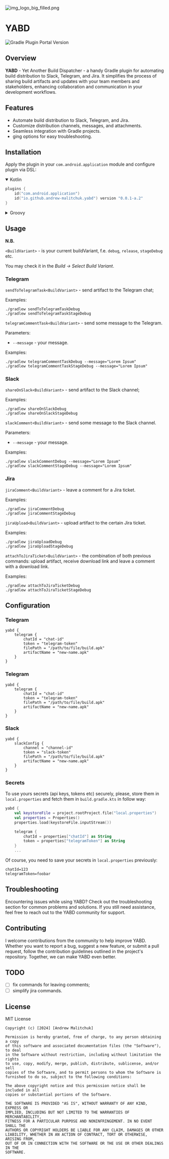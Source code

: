 ![img_logo_big_filled.png](docs%2Fimg%2Fimg_logo_big_filled.png)

# YABD

![Gradle Plugin Portal Version](https://img.shields.io/gradle-plugin-portal/v/io.github.andrew-malitchuk.yabd)

## Overview

__YABD__ - Yet Another Build Dispatcher - a handy Gradle plugin for automating build distribution
to Slack, Telegram, and Jira. It simplifies the process of sharing build artifacts and updates with
your team members and stakeholders, enhancing collaboration and communication in your development
workflows.

## Features

- Automate build distribution to Slack, Telegram, and Jira.
- Customize distribution channels, messages, and attachments.
- Seamless integration with Gradle projects.
- <BuildVariant>ging options for easy troubleshooting.

## Installation

Apply the plugin in your `com.android.application` module and configure plugin via DSL:

<details open><summary>Kotlin</summary>

```kt
plugins {
    id("com.android.application")
    id("io.github.andrew-malitchuk.yabd") version "0.0.1-a.2"
}
```

</details>

<details><summary>Groovy</summary>

```groovy
plugins {
    id 'com.android.application'
    id 'io.github.andrew-malitchuk.yabd' version '0.0.1-a.2'
}
```

</details>

## Usage

__N.B.__ 

`<BuildVariant>` - is your current buildVariant, f.e. `debug`, `release`, `stageDebug` etc.

You may check it in the _Build -> Select Build Variant_.

### Telegram

`sendToTelegramTask<BuildVariant>` - send artifact to the Telegram chat;

Examples:

```shell
./gradlew sendToTelegramTaskDebug
./gradlew sendToTelegramTaskStageDebug
```

`telegramCommentTask<BuildVariant>` - send some message to the Telegram. 

Parameters:

- `--message` - your message.

Examples:

```shell
./gradlew telegramCommentTaskDebug --message="Lorem Ipsum"
./gradlew telegramCommentTaskStageDebug --message="Lorem Ipsum"
```

### Slack

`shareOnSlack<BuildVariant>` - send artifact to the Slack channel;

Examples: 

```shell
./gradlew shareOnSlackDebug
./gradlew shareOnSlackStageDebug
```

`slackComment<BuildVariant>`  - send some message to the Slack channel.

Parameters:

- `--message` - your message.

Examples:

```shell
./gradlew slackCommentDebug --message="Lorem Ipsum"
./gradlew slackCommentStageDebug --message="Lorem Ipsum"
```

### Jira

`jiraComment<BuildVariant>` - leave a comment for a Jira ticket.

Examples:

```shell
./gradlew jiraCommentDebug 
./gradlew jiraCommentStageDebug 
```

`jiraUpload<BuildVariant>` - upload artifact to the certain Jira ticket.

Examples:

```shell
./gradlew jiraUploadDebug 
./gradlew jiraUploadStageDebug 
```

`attachToJiraTicket<BuildVariant>` - the combination of both previous commands: upload artifact, 
receive download link and leave a comment with a download link.

Examples:

```shell
./gradlew attachToJiraTicketDebug 
./gradlew attachToJiraTicketStageDebug
```

## Configuration

### Telegram

```shell
yabd {
    telegram {
        chatId = "chat-id"
        token = "telegram-token"
        filePath = "/path/to/file/build.apk"
        artifactName = "new-name.apk"
    }
}
```

### Telegram

```shell
yabd {
    telegram {
        chatId = "chat-id"
        token = "telegram-token"
        filePath = "/path/to/file/build.apk"
        artifactName = "new-name.apk"
    }
}
```

### Slack

```shell
yabd {
    slackConfig {
        channel = "channel-id"
        token = "slack-token"
        filePath = "/path/to/file/build.apk"
        artifactName = "new-name.apk"
    }
}
```

### Secrets 

To use yours secrets (api keys, tokens etc) securely, please, store them in `local.properties` and 
fetch them in `build.gradle.kts` in follow way:

```kotlin
yabd {
    val keystoreFile = project.rootProject.file("local.properties")
    val properties = Properties()
    properties.load(keystoreFile.inputStream())

    telegram {
        chatId = properties["chatId"] as String
        token = properties["telegramToken"] as String
    }
    ...
```

Of course, you need to save your secrets in `local.properties` previously:

```shell
chatId=123
telegramToken=foobar
```

## Troubleshooting

Encountering issues while using YABD? Check out the troubleshooting section for common problems
and solutions. If you still need assistance, feel free to reach out to the YABD community
for support.

## Contributing

I welcome contributions from the community to help improve YABD. Whether you want to report a bug,
suggest a new feature, or submit a pull request, follow the contribution guidelines outlined in the
project's repository. Together, we can make YABD even better.

## TODO

- [ ] fix commands for leaving comments;
- [ ] simplify jira commands.

## License

MIT License

```
Copyright (c) [2024] [Andrew Malitchuk]

Permission is hereby granted, free of charge, to any person obtaining a copy
of this software and associated documentation files (the "Software"), to deal
in the Software without restriction, including without limitation the rights
to use, copy, modify, merge, publish, distribute, sublicense, and/or sell
copies of the Software, and to permit persons to whom the Software is
furnished to do so, subject to the following conditions:

The above copyright notice and this permission notice shall be included in all
copies or substantial portions of the Software.

THE SOFTWARE IS PROVIDED "AS IS", WITHOUT WARRANTY OF ANY KIND, EXPRESS OR
IMPLIED, INCLUDING BUT NOT LIMITED TO THE WARRANTIES OF MERCHANTABILITY,
FITNESS FOR A PARTICULAR PURPOSE AND NONINFRINGEMENT. IN NO EVENT SHALL THE
AUTHORS OR COPYRIGHT HOLDERS BE LIABLE FOR ANY CLAIM, DAMAGES OR OTHER
LIABILITY, WHETHER IN AN ACTION OF CONTRACT, TORT OR OTHERWISE, ARISING FROM,
OUT OF OR IN CONNECTION WITH THE SOFTWARE OR THE USE OR OTHER DEALINGS IN THE
SOFTWARE.
```